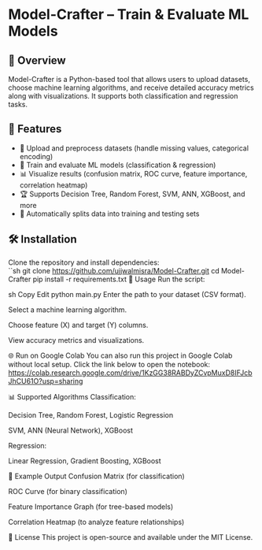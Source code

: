 # Model-Crafter – Train & Evaluate ML Models  

## 🚀 Overview  
Model-Crafter is a Python-based tool that allows users to upload datasets, choose machine learning algorithms, and receive detailed accuracy metrics along with visualizations. It supports both classification and regression tasks.  

## 🔹 Features  
- 📂 Upload and preprocess datasets (handle missing values, categorical encoding)  
- 🤖 Train and evaluate ML models (classification & regression)  
- 📊 Visualize results (confusion matrix, ROC curve, feature importance, correlation heatmap)  
- 🏆 Supports Decision Tree, Random Forest, SVM, ANN, XGBoost, and more  
- 🎯 Automatically splits data into training and testing sets  

## 🛠 Installation  
Clone the repository and install dependencies:  
``sh
git clone https://github.com/ujjwalmisra/Model-Crafter.git
cd Model-Crafter
pip install -r requirements.txt
🔧 Usage
Run the script:

sh
Copy
Edit
python main.py
Enter the path to your dataset (CSV format).

Select a machine learning algorithm.

Choose feature (X) and target (Y) columns.

View accuracy metrics and visualizations.

🌐 Run on Google Colab
You can also run this project in Google Colab without local setup. Click the link below to open the notebook: https://colab.research.google.com/drive/1KzGG38RABDyZCvpMuxD8IFJcbJhCU61O?usp=sharing


📊 Supported Algorithms
Classification:

Decision Tree, Random Forest, Logistic Regression

SVM, ANN (Neural Network), XGBoost

Regression:

Linear Regression, Gradient Boosting, XGBoost

🎯 Example Output
Confusion Matrix (for classification)

ROC Curve (for binary classification)

Feature Importance Graph (for tree-based models)

Correlation Heatmap (to analyze feature relationships)

📜 License
This project is open-source and available under the MIT License.

